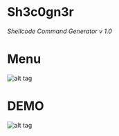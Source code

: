 # Sh3c0gn3r
*Shellcode Command Generator v 1.0*


# Menu
![alt tag](http://i.imgur.com/nVIEKqg.png)

# DEMO
![alt tag](http://i.imgur.com/UbwCtUR.png)
